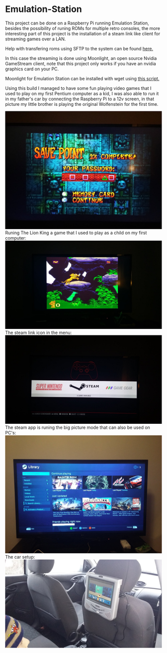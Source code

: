 # Emulation-Station
<p>This project can be done on a Raspberry Pi running Emulation Station, besides the possibility of runing ROMs for multiple
retro consoles, the more interesting part of this project is the installation of a steam link like client for streaming games
over a LAN.</p>

Help with transfering roms using SFTP to the system can be found [here.](https://github.com/retropie/retropie-setup/wiki/Transferring-Roms)

<p>In this case the streaming is done using Moonlight, an open source Nvidia GameStream client, note that this project only
works if you have an nvidia graphics card on your PC.</p>

Moonlight for Emulation Station can be installed with wget using [this script.](https://raw.githubusercontent.com/TechWizTime/moonlight-retropie/master/moonlight.sh)
<p>Using this build I managed to have some fun playing video games that I used to play on my first Pentium computer as a kid,
  I was also able to run it in my father's car by connecting the Raspberry Pi to a 12v screen, in that picture my little brother is playing the original Wolfenstein for the first time.</p>
  
![](/91780699_509723836379128_6430292046203846656_n.jpg)
Runing The Lion King a game that I used to play as a child on my first computer:
![](/91889866_1286261064913566_7713941725256876032_n.jpg)
The steam link icon in the menu:
![](/91874020_217215036050472_5473410741820194816_n.jpg)
The steam app is runing the big picture mode that can also be used on PC's:
![](/91898574_222612918962995_633095402249256960_n.jpg)
The car setup:
![](/91723538_239428954093055_3253910018503737344_n.jpg)
